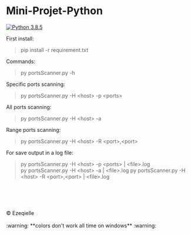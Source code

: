 # Mini-Projet-Python

[![Python 3.8.5](https://img.shields.io/badge/python-3.8.5-blue.svg)](https://www.python.org/downloads/release/python-385/)

First install:
> pip install -r requirement.txt

Commands:
> py portsScanner.py -h

Specific ports scanning:
> py portsScanner.py -H \<host> -p \<ports>

All ports scanning:
> py portsScanner.py -H \<host> -a

Range ports scanning:
> py portsScanner.py -H \<host> -R \<port>,\<port>

For save output in a log file:
> py portsScanner.py -H \<host> -p \<ports> | \<file>.log </br>
> py portsScanner.py -H \<host> -a | \<file>.log
> py portsScanner.py -H \<host> -R \<port>,\<port> | \<file>.log

</br>
</br>
</br>
</br>
© Ezeqielle
</br>
</br>
:warning: **colors don't work all time on windows** :warning:
